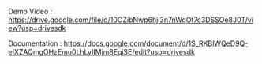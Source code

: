Demo Video : https://drive.google.com/file/d/10OZibNwp6hji3n7nWgOt7c3DSSOe8J0T/view?usp=drivesdk

Documentation : https://docs.google.com/document/d/1S_RKBlWQeD9Q-eIXZAQmgOHzEmu0LhLyIIMjm8EqiSE/edit?usp=drivesdk
